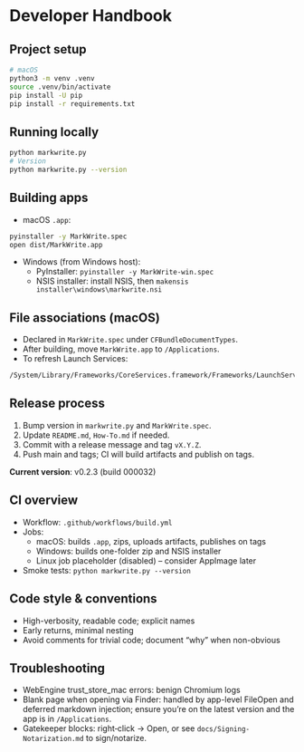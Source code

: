 # Developer Handbook

## Project setup
```bash
# macOS
python3 -m venv .venv
source .venv/bin/activate
pip install -U pip
pip install -r requirements.txt
```

## Running locally
```bash
python markwrite.py
# Version
python markwrite.py --version
```

## Building apps
- macOS `.app`:
```bash
pyinstaller -y MarkWrite.spec
open dist/MarkWrite.app
```
- Windows (from Windows host):
  - PyInstaller: `pyinstaller -y MarkWrite-win.spec`
  - NSIS installer: install NSIS, then `makensis installer\windows\markwrite.nsi`

## File associations (macOS)
- Declared in `MarkWrite.spec` under `CFBundleDocumentTypes`.
- After building, move `MarkWrite.app` to `/Applications`.
- To refresh Launch Services:
```bash
/System/Library/Frameworks/CoreServices.framework/Frameworks/LaunchServices.framework/Support/lsregister -f -R "/Applications/MarkWrite.app"
```

## Release process
1) Bump version in `markwrite.py` and `MarkWrite.spec`.
2) Update `README.md`, `How-To.md` if needed.
3) Commit with a release message and tag `vX.Y.Z`.
4) Push main and tags; CI will build artifacts and publish on tags.

**Current version**: v0.2.3 (build 000032)

## CI overview
- Workflow: `.github/workflows/build.yml`
- Jobs:
  - macOS: builds `.app`, zips, uploads artifacts, publishes on tags
  - Windows: builds one-folder zip and NSIS installer
  - Linux job placeholder (disabled) – consider AppImage later
- Smoke tests: `python markwrite.py --version`

## Code style & conventions
- High-verbosity, readable code; explicit names
- Early returns, minimal nesting
- Avoid comments for trivial code; document “why” when non-obvious

## Troubleshooting
- WebEngine trust_store_mac errors: benign Chromium logs
- Blank page when opening via Finder: handled by app-level FileOpen and deferred markdown injection; ensure you’re on the latest version and the app is in `/Applications`.
- Gatekeeper blocks: right‑click → Open, or see `docs/Signing-Notarization.md` to sign/notarize.

